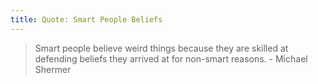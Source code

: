 ```yaml
---
title: Quote: Smart People Beliefs
---
```

> Smart people believe weird things because they are skilled at defending beliefs they arrived at for non-smart reasons. - Michael Shermer

